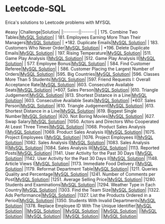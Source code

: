 # Leetcode-SQL
Erica's solutions to Leetcode problems with MYSQL

#easy
|Challenge|Solution|
|:-------:|:------:|
| 175. Combine Two Tables|[MySQL Solution](combine-two-tables/combine-two-tables.sql)|
| 181. Employees Earning More Than Their Managers|[MySQL Solution](employees-earning-more-than-their-managers/employees-earning-more-than-their-managers.sql)|
| *182. Duplicate Emails|[MySQL Solution](duplicate-emails/duplicate-emails.sql)|
| 183. Customers Who Never Order|[MySQL Solution](customers-who-never-order/customers-who-never-order.sql)|
| *196. Delete Duplicate Emails|[MySQL Solution](duplicate-emails/duplicate-emails.sql)|
| 197. Rising Temperature|[MySQL Solution](rising-temperature/rising-temperature.sql)|
|511. Game Play Analysis I|[MySQL Solution](game-play-analysis-i/game-play-analysis-i.sql)|
|512. Game Play Analysis II|[MySQL Solution](game-play-analysis-ii/game-play-analysis-ii.sql)|
| 577. Employee Bonus|[MySQL Solution](employee-bonus/employee-bonus.sql)|
| 584. Find Customer Referee|[MySQL Solution](find-customer-referee/find-customer-referee.sql)|
| 586. Customer Placing the Largest Number of Orders|[MySQL Solution](customer-placing-the-largest-number-of-orders/customer-placing-the-largest-number-of-orders.sql)|
|595. Big Countries|[MySQL Solution](big-countries/big-countries.sql)|
|596. Classes More Than 5 Students|[MySQL Solution](classes-more-than-5-students/classes-more-than-5-students.sql)|
|597. Friend Requests I: Overall Acceptance Rate|[MySQL Solution](friend-requests-i-overall-acceptance-rate/friend-requests-i-overall-acceptance-rate.sql)|
|603. Consecutive Available Seats|[MySQL Solution](consecutive-available-seats/consecutive-available-seats.sql)|
|*607. Sales Person|[MySQL Solution](sales-person/sales-person.sql)|
|610. Triangle Judgement|[MySQL Solution](triangle-judgement/triangle-judgement.sql)|
|613. Shortest Distance in a Line|[MySQL Solution](shortest-distance-in-a-line/shortest-distance-in-a-line.sql)|
|603. Consecutive Available Seats|[MySQL Solution](consecutive-available-seats/consecutive-available-seats.sql)|
|*607. Sales Person|[MySQL Solution](sales-person/sales-person.sql)|
|610. Triangle Judgement|[MySQL Solution](triangle-judgement/triangle-judgement.sql)|
|613. Shortest Distance in a Line|[MySQL Solution](shortest-distance-in-a-line/shortest-distance-in-a-line.sql)|
|619. Biggest Single Number|[MySQL Solution](biggest-single-number/biggest-single-number.sql)|
|620. Not Boring Movies|[MySQL Solution](not-boring-movies/not-boring-movies.sql)|
|627. Swap Salary|[MySQL Solution](swap-salary/swap-salary.sql)|
|1050. Actors and Directors Who Cooperated At Least Three Times|[MySQL Solution](actors-and-directors-who-cooperated-at-least-three-times/actors-and-directors-who-cooperated-at-least-three-times.sql)|
|1068. Product Sales Analysis I|[MySQL Solution](product-sales-analysis-i/product-sales-analysis-i.sql)|
|1069. Product Sales Analysis II|[MySQL Solution](product-sales-analysis-ii/product-sales-analysis-ii.sql)|
|1075. Project Employees I|[MySQL Solution](project-employees-i/project-employees-i.sql)|
|1076. Project Employees II|[MySQL Solution](project-employees-ii/project-employees-ii.sql)|
|1082. Sales Analysis I|[MySQL Solution](sales-analysis-i/sales-analysis-i.sql)|
|1083. Sales Analysis II|[MySQL Solution](sales-analysis-ii/sales-analysis-ii.sql)|
|1084. Sales Analysis III|[MySQL Solution](sales-analysis-iii/sales-analysis-iii.sql)|
|1113. Reported Posts|[MySQL Solution](reported-posts/reported-posts.sql)|
|1141. User Activity for the Past 30 Days I|[MySQL Solution](user-activity-for-the-past-30-days-i/user-activity-for-the-past-30-days-i.sql)|
|1142. User Activity for the Past 30 Days II|[MySQL Solution](user-activity-for-the-past-30-days-ii/user-activity-for-the-past-30-days-ii.sql)|
|1148. Article Views I|[MySQL Solution](article-views-i/article-views-i.sql)|
|1173. Immediate Food Delivery I|[MySQL Solution](immediate-food-delivery-i/immediate-food-delivery-i.sql)|
|1179. Reformat Department Table|[MySQL Solution](reformat-department-table/reformat-department-table.sql)|
|1211. Queries Quality and Percentage|[MySQL Solution](queries-quality-and-percentage/queries-quality-and-percentage.sql)|
|1241. Number of Comments per Post|[MySQL Solution](number-of-comments-per-post/number-of-comments-per-post.sql)|
|1251. Average Selling Price|[MySQL Solution](average-selling-price/average-selling-price.sql)|
|1280. Students and Examinations|[MySQL Solution](students-and-examinations/students-and-examinations.sql)|
|1294. Weather Type in Each Country|[MySQL Solution](weather-type-in-each-country/weather-type-in-each-country.sql)|
|1303. Find the Team Size|[MySQL Solution](find-the-team-size/find-the-team-size.sql)|
|1322. Ads Performance|[MySQL Solution](ads-performance/ads-performance.sql)|
|1327. List the Products Ordered in a Period|[MySQL Solution](list-the-products-ordered-in-a-period/list-the-products-ordered-in-a-period.sql)|
|1350. Students With Invalid Departments|[MySQL Solution](students-with-invalid-departments/students-with-invalid-departments.sql)|
|1378. Replace Employee ID With The Unique Identifier|[MySQL Solution](replace-employee-id-with-the-unique-identifier/replace-employee-id-with-the-unique-identifier.sql)|
||[MySQL Solution]()|
||[MySQL Solution]()|
||[MySQL Solution]()|
||[MySQL Solution]()|
||[MySQL Solution]()|
||[MySQL Solution]()|
||[MySQL Solution]()|

